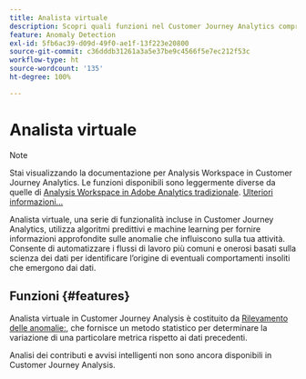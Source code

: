 ```yaml
---
title: Analista virtuale
description: Scopri quali funzioni nel Customer Journey Analytics comprendono Analista virtuale.
feature: Anomaly Detection
exl-id: 5fb6ac39-d09d-49f0-ae1f-13f223e20800
source-git-commit: c36dddb31261a3a5e37be9c4566f5e7ec212f53c
workflow-type: ht
source-wordcount: '135'
ht-degree: 100%

---
```


# Analista virtuale

>[!NOTE]
>
>Stai visualizzando la documentazione per Analysis Workspace in Customer Journey Analytics. Le funzioni disponibili sono leggermente diverse da quelle di [Analysis Workspace in Adobe Analytics tradizionale](https://experienceleague.adobe.com/docs/analytics/analyze/analysis-workspace/home.html?lang=it). [Ulteriori informazioni...](/help/getting-started/cja-aa.md)

Analista virtuale, una serie di funzionalità incluse in Customer Journey Analytics, utilizza algoritmi predittivi e machine learning per fornire informazioni approfondite sulle anomalie che influiscono sulla tua attività. Consente di automatizzare i flussi di lavoro più comuni e onerosi basati sulla scienza dei dati per identificare l’origine di eventuali comportamenti insoliti che emergono dai dati.

## Funzioni {#features}

Analista virtuale in Customer Journey Analysis è costituito da [Rilevamento delle anomalie:](c-anomaly-detection/anomaly-detection.md), che fornisce un metodo statistico per determinare la variazione di una particolare metrica rispetto ai dati precedenti.

Analisi dei contributi e avvisi intelligenti non sono ancora disponibili in Customer Journey Analysis.
